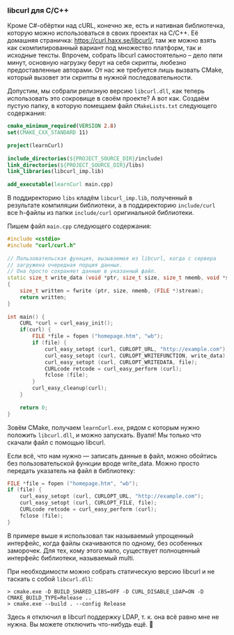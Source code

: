 ### libcurl для C/C++

Кроме C#-обёртки над cURL, конечно же, есть и нативная библиотечка, которую можно использоваться в своих проектах на C/C++. Её домашняя страничка: https://curl.haxx.se/libcurl/, там же можно взять как скомпилированный вариант под множество платформ, так и исходные тексты. Впрочем, собрать libcurl самостоятельно – дело пяти минут, основную нагрузку берут на себя скрипты, любезно предоставленные авторами. От нас же требуется лишь вызвать CMake, который вызовет эти скрипты в нужной последовательности.

Допустим, мы собрали релизную версию `libcurl.dll`, как теперь использовать это сокровище в своём проекте? А вот как. Создаём пустую папку, в которую помещаем файл `CMakeLists.txt` следующего содержания:

```cmake
cmake_minimum_required(VERSION 2.8)
set(CMAKE_CXX_STANDARD 11)
 
project(learnCurl)
 
include_directories(${PROJECT_SOURCE_DIR}/include)
link_directories(${PROJECT_SOURCE_DIR}/libs)
link_libraries(libcurl_imp.lib)
 
add_executable(learnCurl main.cpp)
```

В поддиректорию `libs` кладём `libcurl_imp.lib`, полученный в результате компиляции библиотеки, а в поддиректорию `include/curl` все h-файлы из папки `include/curl` оригинальной библиотеки.

Пишем файл `main.cpp` следующего содержания:

```c++
#include <cstdio>
#include "curl/curl.h"
 
// Пользовательская функция, вызываемая из libcurl, когда с сервера 
// загружена очередная порция данных. 
// Она просто сохраняет данные в указанный файл.
static size_t write_data (void *ptr, size_t size, size_t nmemb, void *stream)
{
    size_t written = fwrite (ptr, size, nmemb, (FILE *)stream);
    return written;
}
 
int main() {
    CURL *curl = curl_easy_init();
    if(curl) {
        FILE *file = fopen ("homepage.htm", "wb");
        if (file) {
            curl_easy_setopt (curl, CURLOPT_URL, "http://example.com");
            curl_easy_setopt (curl, CURLOPT_WRITEFUNCTION, write_data);
            curl_easy_setopt (curl, CURLOPT_WRITEDATA, file);
            CURLcode retcode = curl_easy_perform (curl);
            fclose (file);
        }
        curl_easy_cleanup(curl);
    }
 
    return 0;
}
```

Зовём CMake, получаем `learnCurl.exe`, рядом с которым нужно положить `libcurl.dll`, и можно запускать. Вуаля! Мы только что скачали файл с помощью libcurl.

Если всё, что нам нужно — записать данные в файл, можно обойтись без пользовательской функции вроде write_data. Можно просто передать указатель на файл в библиотеку:

```c++
FILE *file = fopen ("homepage.htm", "wb");
if (file) {
    curl_easy_setopt (curl, CURLOPT_URL, "http://example.com");
    curl_easy_setopt (curl, CURLOPT_FILE, file);
    CURLcode retcode = curl_easy_perform (curl);
    fclose (file);
}
```

В примере выше я использовал так называемый упрощенный интерфейс, когда файлы скачиваются по одному, без особенных заморочек. Для тех, кому этого мало, существует полноценный интерфейс библиотеки, называемый multi.

При необходимости можно собрать статическую версию libcurl и не таскать с собой `libcurl.dll`:

```
> cmake.exe -D BUILD_SHARED_LIBS=OFF -D CURL_DISABLE_LDAP=ON -D CMAKE_BUILD_TYPE=Release ..
> cmake.exe --build . --config Release
```

Здесь я отключил в libcurl поддержку LDAP, т. к. она всё равно мне не нужна. Вы можете отключить что-нибудь ещё. 🙂
